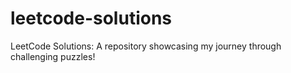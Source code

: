# leetcode-solutions
LeetCode Solutions: A repository showcasing my journey through challenging puzzles!
